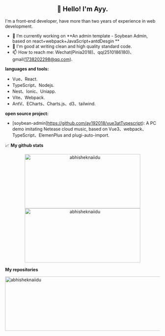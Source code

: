 <h2 align="center">👋 Hello! I'm Ayy.</h2>


I'm a front-end developer, have more than two years of experience in web development.

- 🔭 I’m currently working on **An admin template - Soybean Admin, based on react+webpack+JavaScript+antdDesgin **
- 🌱 I'm good at writing clean and high quality standard code.
- 📫 How to reach me: Wechat(Pinia2018)、qq(2510186180)、gmail(1738202298@qq.com).

**languages and tools:**  

- Vue、React.
- TypeScript、Nodejs.
- Nest、Ionic、Uniapp.
- Vite、Webpack.
- AntV、ECharts、Charts.js、d3、tailwind.


**open source project:**  
- [soybean-admin]https://github.com/ay192018/vue3atTypescript): A PC demo imitating Netease cloud music, based on Vue3、webpack、TypeScript、ElemenPlus and plugi-auto-import.

 
📈  **My github stats**

<p align="center" display="flex"> 
 <img width="376" height="176" src="https://github-readme-stats.vercel.app/api/top-langs?username=ay192018&theme=shades-of-purple&layout=compact&bg_color=30,e96443,904e95&title_color=fff&text_color=fff" alt="abhisheknaiidu" />
  <img width="376" height="176" src="https://github-readme-stats.vercel.app/api?username=ay192018&show_icons=true&theme=synthwave" alt="abhisheknaiidu" />
</p>

**My repositories**

 <img width="576" height="176" src="https://github-readme-stats.vercel.app/api/top-langs/?username=ay192018?username=ay192018&theme=shades-of-purple" alt="abhisheknaiidu" />


